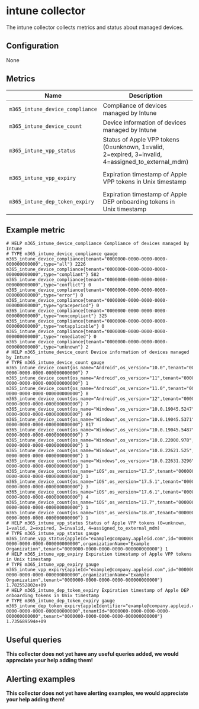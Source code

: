 # intune collector

The intune collector collects metrics and status about managed devices.

## Configuration

None

## Metrics

| Name                            | Description                                                                                       | Type  | Labels                                    |
|---------------------------------|---------------------------------------------------------------------------------------------------|-------|-------------------------------------------|
| `m365_intune_device_compliance` | Compliance of devices managed by Intune                                                           | Gauge | `tenant`, `type`                          |
| `m365_intune_device_count`      | Device information of devices managed by Intune                                                   | Gauge | `tenant`, `os_name`, `os_version`         |
| `m365_intune_vpp_status`        | Status of Apple VPP tokens (0=unknown, 1=valid, 2=expired, 3=invalid, 4=assigned_to_external_mdm) | Gauge | `tenant`, `appleId`, `organizationName`, `id` |
| `m365_intune_vpp_expiry`        | Expiration timestamp of Apple VPP tokens in Unix timestamp                                        | Gauge | `tenant`, `appleId`, `organizationName`, `id` |
| `m365_intune_dep_token_expiry`  | Expiration timestamp of Apple DEP onboarding tokens in Unix timestamp                             | Gauge | `tenant`, `appleIdentifier`, `id`, `tenantId` |

## Example metric

```
# HELP m365_intune_device_compliance Compliance of devices managed by Intune
# TYPE m365_intune_device_compliance gauge
m365_intune_device_compliance{tenant="0000000-0000-0000-0000-000000000000",type="all"} 2226
m365_intune_device_compliance{tenant="0000000-0000-0000-0000-000000000000",type="compliant"} 582
m365_intune_device_compliance{tenant="0000000-0000-0000-0000-000000000000",type="conflict"} 0
m365_intune_device_compliance{tenant="0000000-0000-0000-0000-000000000000",type="error"} 0
m365_intune_device_compliance{tenant="0000000-0000-0000-0000-000000000000",type="graceperiod"} 0
m365_intune_device_compliance{tenant="0000000-0000-0000-0000-000000000000",type="noncompliant"} 325
m365_intune_device_compliance{tenant="0000000-0000-0000-0000-000000000000",type="notapplicable"} 0
m365_intune_device_compliance{tenant="0000000-0000-0000-0000-000000000000",type="remediated"} 0
m365_intune_device_compliance{tenant="0000000-0000-0000-0000-000000000000",type="unknown"} 2
# HELP m365_intune_device_count Device information of devices managed by Intune
# TYPE m365_intune_device_count gauge
m365_intune_device_count{os_name="Android",os_version="10.0",tenant="0000000-0000-0000-0000-000000000000"} 7
m365_intune_device_count{os_name="Android",os_version="11",tenant="0000000-0000-0000-0000-000000000000"} 1
m365_intune_device_count{os_name="Android",os_version="11.0",tenant="0000000-0000-0000-0000-000000000000"} 8
m365_intune_device_count{os_name="Android",os_version="12",tenant="0000000-0000-0000-0000-000000000000"} 7
m365_intune_device_count{os_name="Windows",os_version="10.0.19045.5247",tenant="0000000-0000-0000-0000-000000000000"} 49
m365_intune_device_count{os_name="Windows",os_version="10.0.19045.5371",tenant="0000000-0000-0000-0000-000000000000"} 817
m365_intune_device_count{os_name="Windows",os_version="10.0.19045.5487",tenant="0000000-0000-0000-0000-000000000000"} 7
m365_intune_device_count{os_name="Windows",os_version="10.0.22000.978",tenant="0000000-0000-0000-0000-000000000000"} 1
m365_intune_device_count{os_name="Windows",os_version="10.0.22621.525",tenant="0000000-0000-0000-0000-000000000000"} 1
m365_intune_device_count{os_name="Windows",os_version="10.0.22631.3296",tenant="0000000-0000-0000-0000-000000000000"} 1
m365_intune_device_count{os_name="iOS",os_version="17.5",tenant="0000000-0000-0000-0000-000000000000"} 1
m365_intune_device_count{os_name="iOS",os_version="17.5.1",tenant="0000000-0000-0000-0000-000000000000"} 3
m365_intune_device_count{os_name="iOS",os_version="17.6.1",tenant="0000000-0000-0000-0000-000000000000"} 4
m365_intune_device_count{os_name="iOS",os_version="17.7",tenant="0000000-0000-0000-0000-000000000000"} 1
m365_intune_device_count{os_name="iOS",os_version="18.0",tenant="0000000-0000-0000-0000-000000000000"} 1
# HELP m365_intune_vpp_status Status of Apple VPP tokens (0=unknown, 1=valid, 2=expired, 3=invalid, 4=assigned_to_external_mdm)
# TYPE m365_intune_vpp_status gauge
m365_intune_vpp_status{appleId="example@company.appleid.com",id="0000000-0000-0000-0000-000000000000",organizationName="Example Organization",tenant="0000000-0000-0000-0000-000000000000"} 1
# HELP m365_intune_vpp_expiry Expiration timestamp of Apple VPP tokens in Unix timestamp
# TYPE m365_intune_vpp_expiry gauge
m365_intune_vpp_expiry{appleId="example@company.appleid.com",id="0000000-0000-0000-0000-000000000000",organizationName="Example Organization",tenant="0000000-0000-0000-0000-000000000000"} 1.782552802e+09
# HELP m365_intune_dep_token_expiry Expiration timestamp of Apple DEP onboarding tokens in Unix timestamp
# TYPE m365_intune_dep_token_expiry gauge
m365_intune_dep_token_expiry{appleIdentifier="example@company.appleid.com",id="0000000-0000-0000-0000-000000000000",tenantId="0000000-0000-0000-0000-000000000000",tenant="0000000-0000-0000-0000-000000000000"} 1.735689594e+09
```

## Useful queries
__This collector does not yet have any useful queries added, we would appreciate your help adding them!__

## Alerting examples
__This collector does not yet have alerting examples, we would appreciate your help adding them!__
